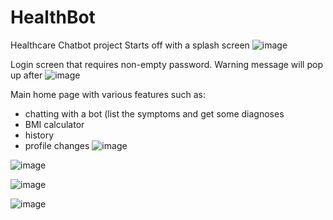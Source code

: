 # HealthBot
Healthcare Chatbot project
Starts off with a splash screen
![image](https://user-images.githubusercontent.com/97482767/207160705-b4d206c2-57f7-48d0-8afb-3deacb90408f.png)

Login screen that requires non-empty password. Warning message will pop up after
![image](https://user-images.githubusercontent.com/97482767/207160777-a447040f-dc5c-4d92-84ea-bdba164fa9a7.png)


Main home page with various features such as:

- chatting with a bot (list the symptoms and get some diagnoses
- BMI calculator
- history
- profile changes
![image](https://user-images.githubusercontent.com/97482767/207160846-2f818a3e-db40-4f5d-bd58-3f4dec538a5b.png)

![image](https://user-images.githubusercontent.com/97482767/207160164-1a5c4697-c0db-4e9d-b720-a5d63078f280.png)

![image](https://user-images.githubusercontent.com/97482767/207160541-7a584b6b-c16b-401a-9437-3be7976dd525.png)

![image](https://user-images.githubusercontent.com/97482767/207160235-6f6b6a1c-4536-44a5-a437-c3b5179268d1.png)
